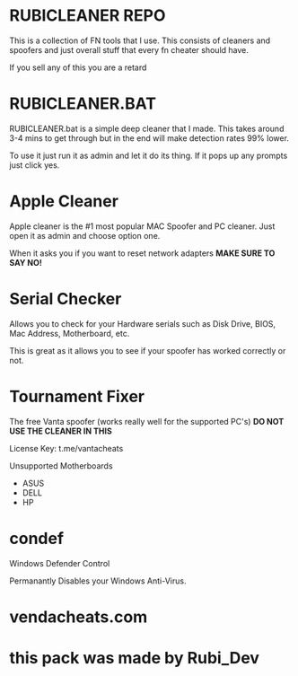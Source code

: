 # RUBICLEANER REPO

This is a collection of FN tools that I use. This consists of cleaners and spoofers and just overall stuff that every fn cheater should have.

If you sell any of this you are a retard

# RUBICLEANER.BAT

RUBICLEANER.bat is a simple deep cleaner that I made. This takes around 3-4 mins to get through but in the end will make detection rates 99% lower.

To use it just run it as admin and let it do its thing. If it pops up any prompts just click yes.

# Apple Cleaner

Apple cleaner is the #1 most popular MAC Spoofer and PC cleaner. Just open it as admin and choose option one.

When it asks you if you want to reset network adapters **MAKE SURE TO SAY NO!**

# Serial Checker

Allows you to check for your Hardware serials such as Disk Drive, BIOS, Mac Address, Motherboard, etc.

This is great as it allows you to see if your spoofer has worked correctly or not.

# Tournament Fixer

The free Vanta spoofer (works really well for the supported PC's)
**DO NOT USE THE CLEANER IN THIS**

License Key: t.me/vantacheats

Unsupported Motherboards

- ASUS
- DELL
- HP

# condef

Windows Defender Control

Permanantly Disables your Windows Anti-Virus.

# vendacheats.com

# this pack was made by Rubi_Dev
